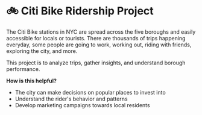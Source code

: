 # 🚲 Citi Bike Ridership Project

The Citi Bike stations in NYC are spread across the five boroughs and easily accessible for locals or tourists. There are thousands of trips happening everyday, some people are going to work, working out, riding with friends, exploring the city, and more. 

This project is to analyze trips, gather insights, and understand borough performance.

**How is this helpful?**

- The city can make decisions on popular places to invest into
- Understand the rider's behavior and patterns
- Develop marketing campaigns towards local residents